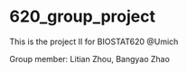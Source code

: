 # 620_group_project

This is the project II for BIOSTAT620 @Umich

Group member: Litian Zhou, Bangyao Zhao
